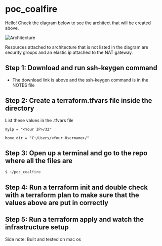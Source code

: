 # poc_coalfire
Hello! Check the diagram below to see the architect that will be created above.

![Architecture](https://github.com/quiik/poc_coalfire/blob/main/image.jpg?raw=true)

<p>Resources attached to architecture that is not listed in the diagram are security groups and an elastic ip attached to the NAT gateway.</p>

<h2> Step 1: Download and run ssh-keygen command </h2>

- The download link is above and the ssh-keygen command is in the NOTES file

<h2> Step 2: Create a terraform.tfvars file inside the directory </h2>
<p> List these values in the .tfvars file </p>

    myip = "<Your IP>/32"

    home_dir = "C:/Users/<Your Username>/"
    
<h2> Step 3: Open up a terminal and go to the repo where all the files are </h2>

    $ ~/poc_coalfire

<h2> Step 4: Run a terraform init and double check with a terraform plan to make sure that the values above are put in correctly </h2>


<h2> Step 5: Run a terraform apply and watch the infrastructure setup </h2>

<p> Side note: Built and tested on mac os </p>
